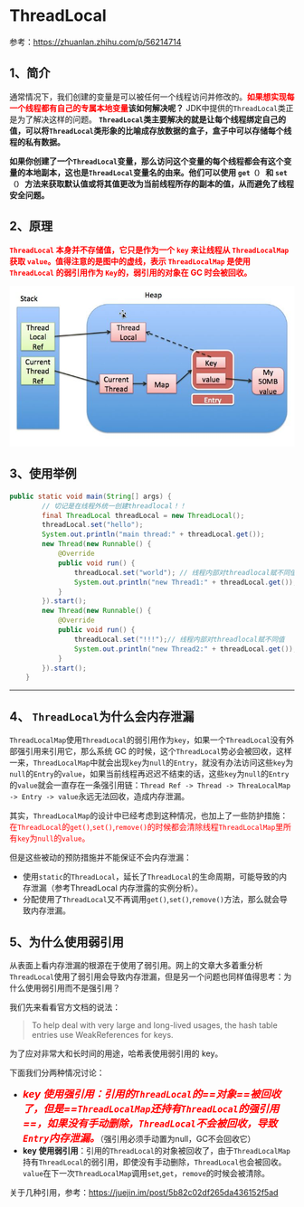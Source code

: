 # ThreadLocal

参考：https://zhuanlan.zhihu.com/p/56214714

## 1、简介

通常情况下，我们创建的变量是可以被任何一个线程访问并修改的。**<font color='red'>如果想实现每一个线程都有自己的专属本地变量</font>该如何解决呢？** JDK中提供的`ThreadLocal`类正是为了解决这样的问题。 **`ThreadLocal`类主要解决的就是让每个线程绑定自己的值，可以将`ThreadLocal`类形象的比喻成存放数据的盒子，盒子中可以存储每个线程的私有数据。**

**如果你创建了一个`ThreadLocal`变量，那么访问这个变量的每个线程都会有这个变量的本地副本，这也是`ThreadLocal`变量名的由来。他们可以使用 `get（）` 和 `set（）` 方法来获取默认值或将其值更改为当前线程所存的副本的值，从而避免了线程安全问题。**



## 2、原理

 **<font color='red'>`ThreadLocal` 本身并不存储值，它只是作为一个 `key` 来让线程从 `ThreadLocalMap` 获取 `value`。值得注意的是图中的虚线，表示 `ThreadLocalMap` 是使用 `ThreadLocal` 的弱引用作为 `Key`的，弱引用的对象在 GC 时会被回收。</font>**

![img](../PicSource/v2-45affd67cf3dfb5637878d8f46ea5061_hd.jpg)



## 3、使用举例

```java
public static void main(String[] args) {
  		// 切记是在线程外统一创建threadlocal！！
        final ThreadLocal threadLocal = new ThreadLocal();
        threadLocal.set("hello");
        System.out.println("main thread:" + threadLocal.get());
        new Thread(new Runnable() {
            @Override
            public void run() {
                threadLocal.set("world"); // 线程内部对threadlocal赋不同值
                System.out.println("new Thread1:" + threadLocal.get());
            }
        }).start();
        new Thread(new Runnable() {
            @Override
            public void run() {
                threadLocal.set("!!!");// 线程内部对threadlocal赋不同值
                System.out.println("new Thread2:" + threadLocal.get());
            }
        }).start();
    }
```

------



## 4、 `ThreadLocal`为什么会内存泄漏



`ThreadLocalMap`使用`ThreadLocal`的弱引用作为`key`，如果一个`ThreadLocal`没有外部强引用来引用它，那么系统 GC 的时候，这个`ThreadLocal`势必会被回收，这样一来，`ThreadLocalMap`中就会出现`key`为`null`的`Entry`，就没有办法访问这些`key`为`null`的`Entry`的`value`，如果当前线程再迟迟不结束的话，这些`key`为`null`的`Entry`的`value`就会一直存在一条强引用链：`Thread Ref -> Thread -> ThreaLocalMap -> Entry -> value`永远无法回收，造成内存泄漏。

其实，`ThreadLocalMap`的设计中已经考虑到这种情况，也加上了一些防护措施：<font color='red'>在`ThreadLocal`的`get()`,`set()`,`remove()`的时候都会清除线程`ThreadLocalMap`里所有`key`为`null`的`value`。</font>

但是这些被动的预防措施并不能保证不会内存泄漏：

- 使用`static`的`ThreadLocal`，延长了`ThreadLocal`的生命周期，可能导致的内存泄漏（参考ThreadLocal 内存泄露的实例分析）。
- 分配使用了`ThreadLocal`又不再调用`get()`,`set()`,`remove()`方法，那么就会导致内存泄漏。



## 5、为什么使用弱引用

从表面上看内存泄漏的根源在于使用了弱引用。网上的文章大多着重分析`ThreadLocal`使用了弱引用会导致内存泄漏，但是另一个问题也同样值得思考：为什么使用弱引用而不是强引用？

我们先来看看官方文档的说法：

> To help deal with very large and long-lived usages, the hash table entries use WeakReferences for keys.

为了应对非常大和长时间的用途，哈希表使用弱引用的 key。

下面我们分两种情况讨论：

- ***<font color='red' size=4>key 使用强引用：引用的`ThreadLocal`的==对象==被回收了，但是==`ThreadLocalMap`还持有`ThreadLocal`的强引用==，如果没有手动删除，`ThreadLocal`不会被回收，导致`Entry`内存泄漏。</font>***（强引用必须手动置为null，GC不会回收它）
- **key 使用弱引用**：引用的`ThreadLocal`的对象被回收了，由于`ThreadLocalMap`持有`ThreadLocal`的弱引用，即使没有手动删除，`ThreadLocal`也会被回收。`value`在下一次`ThreadLocalMap`调用`set`,`get`，`remove`的时候会被清除。



关于几种引用，参考：https://juejin.im/post/5b82c02df265da436152f5ad